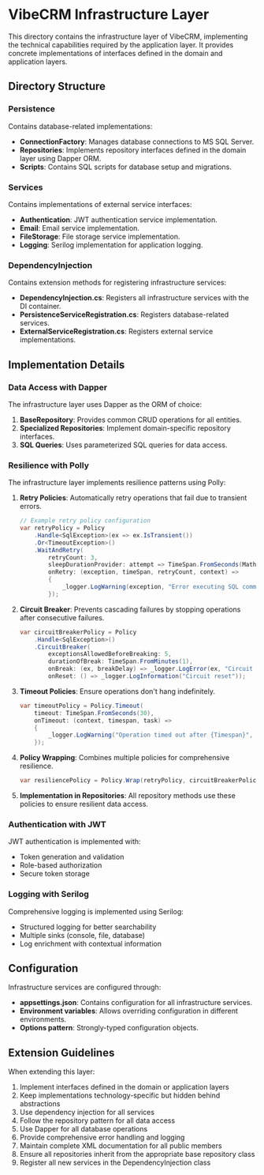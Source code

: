 # VibeCRM Infrastructure Layer

This directory contains the infrastructure layer of VibeCRM, implementing the technical capabilities required by the application layer. It provides concrete implementations of interfaces defined in the domain and application layers.

## Directory Structure

### Persistence

Contains database-related implementations:

- **ConnectionFactory**: Manages database connections to MS SQL Server.
- **Repositories**: Implements repository interfaces defined in the domain layer using Dapper ORM.
- **Scripts**: Contains SQL scripts for database setup and migrations.

### Services

Contains implementations of external service interfaces:

- **Authentication**: JWT authentication service implementation.
- **Email**: Email service implementation.
- **FileStorage**: File storage service implementation.
- **Logging**: Serilog implementation for application logging.

### DependencyInjection

Contains extension methods for registering infrastructure services:

- **DependencyInjection.cs**: Registers all infrastructure services with the DI container.
- **PersistenceServiceRegistration.cs**: Registers database-related services.
- **ExternalServiceRegistration.cs**: Registers external service implementations.

## Implementation Details

### Data Access with Dapper

The infrastructure layer uses Dapper as the ORM of choice:

1. **BaseRepository**: Provides common CRUD operations for all entities.
2. **Specialized Repositories**: Implement domain-specific repository interfaces.
3. **SQL Queries**: Uses parameterized SQL queries for data access.

### Resilience with Polly

The infrastructure layer implements resilience patterns using Polly:

1. **Retry Policies**: Automatically retry operations that fail due to transient errors.
   ```csharp
   // Example retry policy configuration
   var retryPolicy = Policy
       .Handle<SqlException>(ex => ex.IsTransient())
       .Or<TimeoutException>()
       .WaitAndRetry(
           retryCount: 3,
           sleepDurationProvider: attempt => TimeSpan.FromSeconds(Math.Pow(2, attempt)),
           onRetry: (exception, timeSpan, retryCount, context) =>
           {
               _logger.LogWarning(exception, "Error executing SQL command. Retry attempt {RetryCount}", retryCount);
           });
   ```

2. **Circuit Breaker**: Prevents cascading failures by stopping operations after consecutive failures.
   ```csharp
   var circuitBreakerPolicy = Policy
       .Handle<SqlException>()
       .CircuitBreaker(
           exceptionsAllowedBeforeBreaking: 5,
           durationOfBreak: TimeSpan.FromMinutes(1),
           onBreak: (ex, breakDelay) => _logger.LogError(ex, "Circuit broken for {BreakDelay}", breakDelay),
           onReset: () => _logger.LogInformation("Circuit reset"));
   ```

3. **Timeout Policies**: Ensure operations don't hang indefinitely.
   ```csharp
   var timeoutPolicy = Policy.Timeout(
       timeout: TimeSpan.FromSeconds(30),
       onTimeout: (context, timespan, task) =>
       {
           _logger.LogWarning("Operation timed out after {Timespan}", timespan);
       });
   ```

4. **Policy Wrapping**: Combines multiple policies for comprehensive resilience.
   ```csharp
   var resiliencePolicy = Policy.Wrap(retryPolicy, circuitBreakerPolicy, timeoutPolicy);
   ```

5. **Implementation in Repositories**: All repository methods use these policies to ensure resilient data access.

### Authentication with JWT

JWT authentication is implemented with:

- Token generation and validation
- Role-based authorization
- Secure token storage

### Logging with Serilog

Comprehensive logging is implemented using Serilog:

- Structured logging for better searchability
- Multiple sinks (console, file, database)
- Log enrichment with contextual information

## Configuration

Infrastructure services are configured through:

- **appsettings.json**: Contains configuration for all infrastructure services.
- **Environment variables**: Allows overriding configuration in different environments.
- **Options pattern**: Strongly-typed configuration objects.

## Extension Guidelines

When extending this layer:

1. Implement interfaces defined in the domain or application layers
2. Keep implementations technology-specific but hidden behind abstractions
3. Use dependency injection for all services
4. Follow the repository pattern for all data access
5. Use Dapper for all database operations
6. Provide comprehensive error handling and logging
7. Maintain complete XML documentation for all public members
8. Ensure all repositories inherit from the appropriate base repository class
9. Register all new services in the DependencyInjection class
